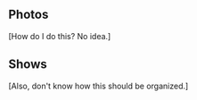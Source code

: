 Photos
------

[How do I do this? No idea.]

Shows
-----

[Also, don't know how this should be organized.]